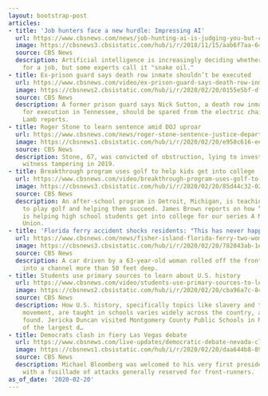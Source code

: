 ```yaml
---
layout: bootstrap-post
articles:
- title: 'Job hunters face a new hurdle: Impressing AI'
  url: https://www.cbsnews.com/news/job-hunting-ai-is-judging-you-but-critics-say-its-snake-oil/
  image: https://cbsnews3.cbsistatic.com/hub/i/r/2018/11/15/aab6f7aa-648e-4d55-8ea9-b6500aebc498/thumbnail/1200x630/e8d230a763c1ccec2da525361e857c29/hal-9000-2001-a-space-odyssey-promo.jpg
  source: CBS News
  description: Artificial intelligence is increasingly deciding whether you're fit
    for a job, but some experts call it "snake oil."
- title: Ex-prison guard says death row inmate shouldn’t be executed
  url: https://www.cbsnews.com/video/ex-prison-guard-says-death-row-inmate-shouldnt-be-executed/
  image: https://cbsnews2.cbsistatic.com/hub/i/r/2020/02/20/0155e5bf-df21-454d-bddd-13c3ac54b734/thumbnail/1200x630/a64c3c14a350223bfdc9489430e7ef05/0220-newspath-deathrowimate-2031123-640x360.jpg
  source: CBS News
  description: A former prison guard says Nick Sutton, a death row inmate scheduled
    for execution in Tennessee, should be spared from the electric chair. WTVF’s Jason
    Lamb reports.
- title: Roger Stone to learn sentence amid DOJ uproar
  url: https://www.cbsnews.com/news/roger-stone-sentence-justice-department-intervention/
  image: https://cbsnews1.cbsistatic.com/hub/i/r/2020/02/20/e958c616-eebe-47fe-817a-f34242c732c8/thumbnail/1200x630g3/ec2c814b8c506507edfbc9e2e8bf59a9/gettyimages-1207509148.jpg
  source: CBS News
  description: Stone, 67, was convicted of obstruction, lying to investigators and
    witness tampering in 2019.
- title: Breakthrough program uses golf to help kids get into college
  url: https://www.cbsnews.com/video/breakthrough-program-uses-golf-to-help-kids-get-into-college/
  image: https://cbsnews3.cbsistatic.com/hub/i/r/2020/02/20/85d44c32-02ae-4338-8389-b0dd5f15d4ac/thumbnail/1200x630/050a5532d7332dd8d8e55518c1a91ca3/0220-ctm-mpumidnightgolf-brown-2031105-640x360.jpg
  source: CBS News
  description: An after-school program in Detroit, Michigan, is teaching kids how
    to play golf and helping them succeed. James Brown reports on how “Midnight Golf"
    is helping high school students get into college for our series A More Perfect
    Union.
- title: 'Florida ferry accident shocks residents: "This has never happened"'
  url: https://www.cbsnews.com/news/fisher-island-florida-ferry-two-women-dead-after-car-rolls-into-water/
  image: https://cbsnews3.cbsistatic.com/hub/i/r/2020/02/20/782043ab-1e2d-4027-b12b-cbe79f102ac1/thumbnail/1200x630/dcc26c4a8ca00cdecd53be31ededb573/florida-ferry-accident.jpg
  source: CBS News
  description: A car driven by a 63-year-old woman rolled off the front of the ferry
    into a channel more than 50 feet deep.
- title: Students use primary sources to learn about U.S. history
  url: https://www.cbsnews.com/video/students-use-primary-sources-to-learn-about-us-history/
  image: https://cbsnews2.cbsistatic.com/hub/i/r/2020/02/20/cba96a7c-8463-4115-8edb-e1d3b049f492/thumbnail/1200x630/8d3a86ac670d5f1c4e88ffe98498bfa6/0220-ctm-bhmaframhistory-duncan-2031075-640x360.jpg
  source: CBS News
  description: How U.S. history, specifically topics like slavery and the civil rights
    movement, are taught in schools varies widely across the country, a CBS News investigation
    found. Jericka Duncan visited Montgomery County Public Schools in Maryland, one
    of the largest d…
- title: Democrats clash in fiery Las Vegas debate
  url: https://www.cbsnews.com/live-updates/democratic-debate-nevada-clash-bloomberg/
  image: https://cbsnews1.cbsistatic.com/hub/i/r/2020/02/20/daa644b8-89ee-4bbf-8ea2-0f934bb94ac3/thumbnail/1200x630/a4df94ef44390694cb0bbd56472e6b90/gettyimages-1207415534.jpg
  source: CBS News
  description: Michael Bloomberg was welcomed to his very first presidential debate
    with a fusillade of attacks generally reserved for front-runners.
as_of_date: '2020-02-20'
---
```


